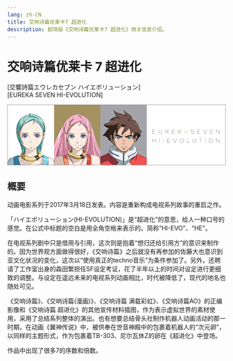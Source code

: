 ```yaml
---
lang: zh-CN
title: 交响诗篇优莱卡7 超进化
description: 剧场版《交响诗篇优莱卡7 超进化》相关信息介绍。
---
```


# 交响诗篇优莱卡 7 超进化 

<Badge type="tip" text="电影" vertical="middle" />
<Badge type="tip" text="2017,2018,2021" vertical="middle" />
<Badge type="warning" text="系列动画电影" vertical="middle" />

[交響詩篇エウレカセブン ハイエボリューション]  
[EUREKA SEVEN HI-EVOLUTION]

<img src="/imgs/logos/he_banner.png"/>

## 概要

动画电影系列于2017年3月18日发表。内容是重新构成电视系列故事的重启之作。

「ハイエボリューション(HI-EVOLUTION)」是“超进化”的意思，给人一种口号的感觉。在公式中标题的空白是用全角空格来表示的。简称“HI-EVO”、“HE”。

在电视系列剧中只是借用与引用，这次则是抱着“想归还给引用方”的意识来制作的。因为世界观方面做得很好，《交响诗篇》之后就没有再参加的佐藤大也意识到亚文化状况的变化，这次以“使用真正的techno音乐”为条件参加了。另外，还聘请了工作室出身的森田繁担任SF设定考证，花了半年以上的时间对设定进行更细致的调整。与设定在遥远未来的电视系列动画相比，时代被降低了，现代的地名也随处可见。

《交响诗篇》、《交响诗篇(漫画)》、《交响诗篇 满载彩虹》、《交响诗篇AO》的正编影像和《交响诗篇 超进化》的其他宣传材料插图，作为表示虚拟世界的素材使用，采用了总结系列整体的演出。也有想要总结骨头社制作机器人动画活动的那一时期，在动画《翼神传说》中，被供奉在世音神殿中的包裹着机器人的“次元卵”，以同样的主题形式，作为包裹着TB-303、尼尔瓦休Z的卵在《超进化》中登场。

作品中出现了很多7的序数和倍数。
